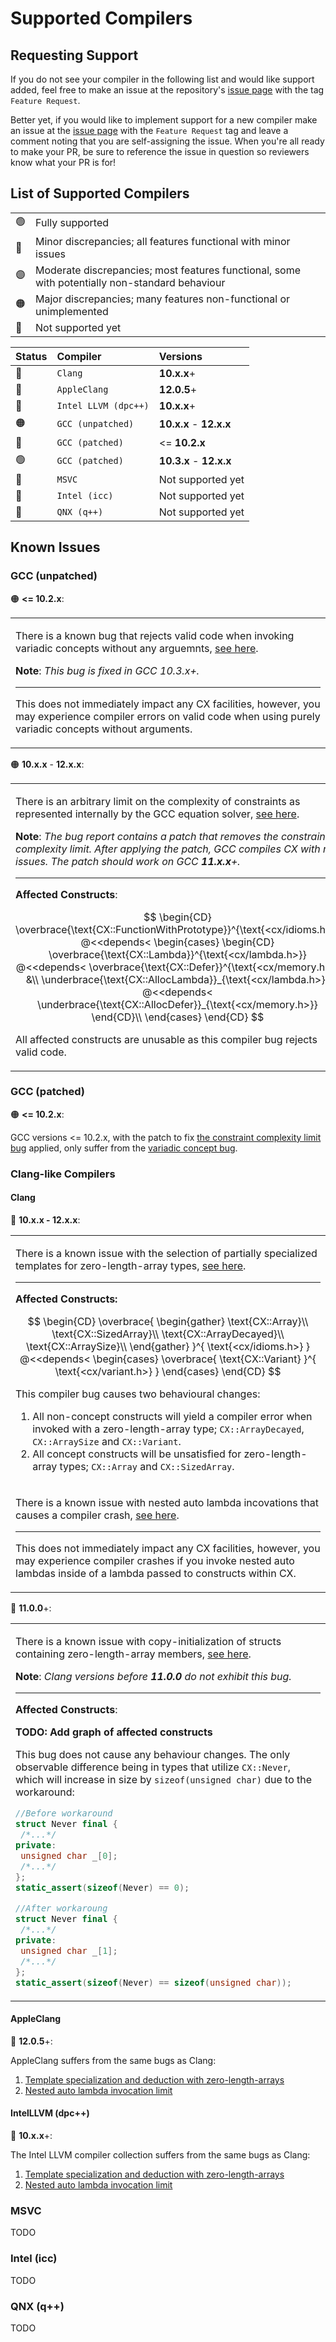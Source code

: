 # Supported Compilers
## Requesting Support
If you do not see your compiler in the following list and would like support
added, feel free to make an issue at the repository's
[issue page](https://github.com/Matthewacon/CX/issues) with the tag
`Feature Request`.

Better yet, if you would like to implement support for a new compiler
make an issue at the [issue page](https://github.com/Matthewacon/CX/issues)
with the `Feature Request` tag and leave a comment noting that you
are self-assigning the issue. When you're all ready to make your PR, be
sure to reference the issue in question so reviewers know what your PR
is for!

## List of Supported Compilers
| | |
| :- | :- |
| 🟢 | Fully supported |
| 🔵 | Minor discrepancies; all features functional with minor issues |
| 🟣 | Moderate discrepancies; most features functional, some with potentially non-standard behaviour |
| 🟠 | Major discrepancies; many features non-functional or unimplemented |
| 🔴 | Not supported yet |

| Status | Compiler | Versions |
| :- | :- | :- |
| 🔵 | `Clang` | **10.x.x**+ |
| 🔵 | `AppleClang` | **12.0.5**+ |
| 🔵 | `Intel LLVM (dpc++)` | **10.x.x**+ |
| 🟠 | `GCC (unpatched)` | **10.x.x** - **12.x.x** |
| 🔵 | `GCC (patched)` | <= **10.2.x** |
| 🟢 | `GCC (patched)` | **10.3.x** - **12.x.x** |
| 🔴 | `MSVC` | Not supported yet |
| 🔴 | `Intel (icc)` | Not supported yet |
| 🔴 | `QNX (q++)` | Not supported yet |

## Known Issues
### GCC (unpatched)
🟠 **<= 10.2.x**:
<table id="numbered-description-table">
 <tr><td>

  There is a known bug that rejects valid code when invoking
  variadic concepts without any arguemnts,
  [see here](https://gcc.gnu.org/bugzilla/show_bug.cgi?id=98717).

  **Note**: *This bug is fixed in GCC *10.3.x*+.*

  ---
  This does not immediately impact any CX facilities, however, you may
  experience compiler errors on valid code when using purely
  variadic concepts without arguments.

 </td></tr>
</table>

🟠 **10.x.x** - **12.x.x**:
<table id="numbered-description-table">
 <tr><td>

  There is an arbitrary limit on the complexity of constraints as
  represented internally by the GCC equation solver,
  [see here](https://gcc.gnu.org/bugzilla/show_bug.cgi?id=100828).

  **Note**: *The bug report contains a patch that removes the
  constraint complexity limit. After applying the patch, GCC
  compiles CX with no issues. The patch should work on GCC
  **11.x.x**+.*

  ---
  **Affected Constructs**:

  $$
   \begin{CD}
    \overbrace{\text{CX::FunctionWithPrototype}}^{\text{<cx/idioms.h>}} @<<depends<
    \begin{cases}
     \begin{CD}
      \overbrace{\text{CX::Lambda}}^{\text{<cx/lambda.h>}}
       @<<depends<
      \overbrace{\text{CX::Defer}}^{\text{<cx/memory.h>}}
      &\\
      \underbrace{\text{CX::AllocLambda}}_{\text{<cx/lambda.h>}}
       @<<depends<
      \underbrace{\text{CX::AllocDefer}}_{\text{<cx/memory.h>}}
     \end{CD}\\
    \end{cases}
   \end{CD}
  $$

  All affected constructs are unusable as this compiler bug rejects
  valid code.

  </td></tr>
</table>

### GCC (patched)
🟠 **<= 10.2.x**:

GCC versions <= 10.2.x, with the patch to fix
[the constraint complexity limit bug](#description-13-2) applied, only suffer
from the [variadic concept bug](#description-13-1).

### Clang-like Compilers
#### Clang
🔵 **10.x.x - 12.x.x**:
<table id="numbered-description-table">
 <tr><td>

  There is a known issue with the selection of partially specialized
  templates for zero-length-array types,
  [see here](https://bugs.llvm.org/show_bug.cgi?id=49808).

  ---
  **Affected Constructs:**

  $$
   \begin{CD}
    \overbrace{
     \begin{gather}
      \text{CX::Array}\\
      \text{CX::SizedArray}\\
      \text{CX::ArrayDecayed}\\
      \text{CX::ArraySize}\\
     \end{gather}
    }^{
     \text{<cx/idioms.h>}
    }
    @<<depends<
    \begin{cases}
     \overbrace{
      \text{CX::Variant}
     }^{
      \text{<cx/variant.h>}
     }
    \end{cases}
   \end{CD}
  $$

  This compiler bug causes two behavioural changes:
  1. All non-concept constructs will yield a compiler error when invoked
  with a zero-length-array type; `CX::ArrayDecayed`, `CX::ArraySize` and
  `CX::Variant`.
  2. All concept constructs will be unsatisfied for zero-length-array
  types; `CX::Array` and `CX::SizedArray`.
 </td></tr>
 <tr><td>

  There is a known issue with nested auto lambda incovations that causes
  a compiler crash, [see here](https://bugs.llvm.org/show_bug.cgi?id=49743).

  ---
  This does not immediately impact any CX facilities, however, you may
  experience compiler crashes if you invoke nested auto lambdas inside
  of a lambda passed to constructs within CX.

 </td></tr>
</table>

🔵 **11.0.0**+:
<table id="numbered-description-table">
 <tr><td>

  There is a known issue with copy-initialization of structs containing
  zero-length-array members,
  [see here](https://bugs.llvm.org/show_bug.cgi?id=51120).

  **Note**: *Clang versions before **11.0.0** do not exhibit this bug.*

  ---
  **Affected Constructs**:

  **__TODO: Add graph of affected constructs__**

  This bug does not cause any behaviour changes. The only observable difference
  being in types that utilize `CX::Never`, which will increase in size by
  `sizeof(unsigned char)` due to the workaround:

  <area id="no-interactive-code"></area>
  ```c++
  //Before workaround
  struct Never final {
   /*...*/
  private:
   unsigned char _[0];
   /*...*/
  };
  static_assert(sizeof(Never) == 0);

  //After workaroung
  struct Never final {
   /*...*/
  private:
   unsigned char _[1];
   /*...*/
  };
  static_assert(sizeof(Never) == sizeof(unsigned char));
  ```


 </td></tr>
</table>

#### AppleClang
🔵 **12.0.5**+:

AppleClang suffers from the same bugs as Clang:
 1. [Template specialization and deduction with zero-length-arrays](#description-17-1)
 2. [Nested auto lambda invocation limit](#description-17-2)

#### IntelLLVM (dpc++)
🔵 **10.x.x**+:

The Intel LLVM compiler collection suffers from the same bugs as Clang:
 1. [Template specialization and deduction with zero-length-arrays](#description-17-1)
 2. [Nested auto lambda invocation limit](#description-17-2)

### MSVC
TODO

### Intel (icc)
TODO

### QNX (q++)
TODO
